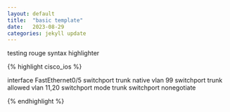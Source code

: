 ```yaml
---
layout: default
title:  "basic template"
date:   2023-08-29
categories: jekyll update
---
```


testing rouge syntax highlighter

{% highlight cisco_ios %}

interface FastEthernet0/5
    switchport trunk native vlan 99
    switchport trunk allowed vlan 11,20
    switchport mode trunk
    switchport nonegotiate

{% endhighlight %}